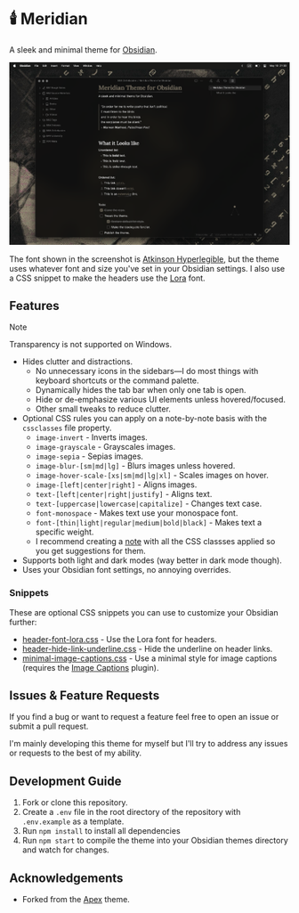 # 🕯️ Meridian

A sleek and minimal theme for [Obsidian](https://obsidian.md).

![Meridian Theme Screenshot](./docs/cover.png)

The font shown in the screenshot is [Atkinson Hyperlegible](https://fonts.google.com/specimen/Atkinson+Hyperlegible), but the theme uses whatever font and size you've set in your Obsidian settings. I also use a CSS snippet to make the headers use the [Lora](https://fonts.google.com/specimen/Lora) font.

## Features

> [!NOTE]
> Transparency is not supported on Windows.

- Hides clutter and distractions.
  - No unnecessary icons in the sidebars—I do most things with keyboard shortcuts or the command palette.
  - Dynamically hides the tab bar when only one tab is open.
  - Hide or de-emphasize various UI elements unless hovered/focused.
  - Other small tweaks to reduce clutter.
- Optional CSS rules you can apply on a note-by-note basis with the `cssclasses` file property.
  - `image-invert` - Inverts images.
  - `image-grayscale` - Grayscales images.
  - `image-sepia` - Sepias images.
  - `image-blur-[sm|md|lg]` - Blurs images unless hovered.
  - `image-hover-scale-[xs|sm|md|lg|xl]` - Scales images on hover.
  - `image-[left|center|right]` - Aligns images.
  - `text-[left|center|right|justify]` - Aligns text.
  - `text-[uppercase|lowercase|capitalize]` - Changes text case.
  - `font-monospace` - Makes text use your monospace font.
  - `font-[thin|light|regular|medium|bold|black]` - Makes text a specific weight.
  - I recommend creating a [note](https://github.com/mvahaste/meridian/blob/main/CSS%20Class%20Suggestions.md?plain=1) with all the CSS classses applied so you get suggestions for them.
- Supports both light and dark modes (way better in dark mode though).
- Uses your Obsidian font settings, no annoying overrides.

### Snippets

These are optional CSS snippets you can use to customize your Obsidian further:

- [header-font-lora.css](https://github.com/mvahaste/meridian/blob/main/snippets/header-font-lora.css) - Use the Lora font for headers.
- [header-hide-link-underline.css](https://github.com/mvahaste/meridian/blob/main/snippets/header-hide-link-underline.css) - Hide the underline on header links.
- [minimal-image-captions.css](https://github.com/mvahaste/meridian/blob/main/snippets/minimal-image-captions.css) - Use a minimal style for image captions (requires the [Image Captions](https://github.com/alangrainger/obsidian-image-captions) plugin).

## Issues & Feature Requests

If you find a bug or want to request a feature feel free to open an issue or submit a pull request.

I'm mainly developing this theme for myself but I'll try to address any issues or requests to the best of my ability.

## Development Guide

1. Fork or clone this repository.
2. Create a `.env` file in the root directory of the repository with `.env.example` as a template.
3. Run `npm install` to install all dependencies
4. Run `npm start` to compile the theme into your Obsidian themes directory and watch for changes.

## Acknowledgements

- Forked from the [Apex](https://github.com/clearlysid/apex) theme.

